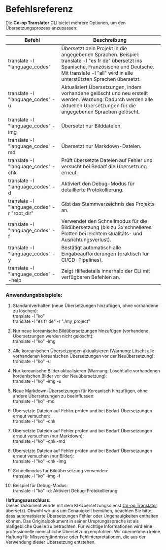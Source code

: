 <!--
CO_OP_TRANSLATOR_METADATA:
{
  "original_hash": "b38d8f042530a4bc872def7cb2c141cd",
  "translation_date": "2025-05-06T17:41:23+00:00",
  "source_file": "getting_started/command-reference.md",
  "language_code": "de"
}
-->
# Befehlsreferenz  
Die **Co-op Translator** CLI bietet mehrere Optionen, um den Übersetzungsprozess anzupassen:

Befehl                                       | Beschreibung  
----------------------------------------------|-------------------------------------------------------------------------------------------------------------------------------------------------------------------------------------------------------  
translate -l "language_codes"                 | Übersetzt dein Projekt in die angegebenen Sprachen. Beispiel: translate -l "es fr de" übersetzt ins Spanische, Französische und Deutsche. Mit translate -l "all" wird in alle unterstützten Sprachen übersetzt.  
translate -l "language_codes" -u              | Aktualisiert Übersetzungen, indem vorhandene gelöscht und neu erstellt werden. Warnung: Dadurch werden alle aktuellen Übersetzungen für die angegebenen Sprachen gelöscht.  
translate -l "language_codes" -img            | Übersetzt nur Bilddateien.  
translate -l "language_codes" -md             | Übersetzt nur Markdown-Dateien.  
translate -l "language_codes" -chk            | Prüft übersetzte Dateien auf Fehler und versucht bei Bedarf die Übersetzung erneut.  
translate -l "language_codes" -d              | Aktiviert den Debug-Modus für detaillierte Protokollierung.  
translate -l "language_codes" -r "root_dir"   | Gibt das Stammverzeichnis des Projekts an.  
translate -l "language_codes" -f              | Verwendet den Schnellmodus für die Bildübersetzung (bis zu 3x schnelleres Plotten bei leichtem Qualitäts- und Ausrichtungsverlust).  
translate -l "language_codes" -y              | Bestätigt automatisch alle Eingabeaufforderungen (praktisch für CI/CD-Pipelines).  
translate -l "language_codes" --help          | Zeigt Hilfedetails innerhalb der CLI mit verfügbaren Befehlen an.  

### Anwendungsbeispiele:  

1. Standardverhalten (neue Übersetzungen hinzufügen, ohne vorhandene zu löschen):  
   translate -l "ko"  
   translate -l "es fr de" -r "./my_project"  

2. Nur neue koreanische Bildübersetzungen hinzufügen (vorhandene Übersetzungen werden nicht gelöscht):  
   translate -l "ko" -img  

3. Alle koreanischen Übersetzungen aktualisieren (Warnung: Löscht alle vorhandenen koreanischen Übersetzungen vor der Neuübersetzung):  
   translate -l "ko" -u  

4. Nur koreanische Bilder aktualisieren (Warnung: Löscht alle vorhandenen koreanischen Bilder vor der Neuübersetzung):  
   translate -l "ko" -img -u  

5. Neue Markdown-Übersetzungen für Koreanisch hinzufügen, ohne andere Übersetzungen zu beeinflussen:  
   translate -l "ko" -md  

6. Übersetzte Dateien auf Fehler prüfen und bei Bedarf Übersetzungen erneut versuchen:  
   translate -l "ko" -chk  

7. Übersetzte Dateien auf Fehler prüfen und bei Bedarf Übersetzungen erneut versuchen (nur Markdown):  
   translate -l "ko" -chk -md  

8. Übersetzte Dateien auf Fehler prüfen und bei Bedarf Übersetzungen erneut versuchen (nur Bilder):  
   translate -l "ko" -chk -img  

9. Schnellmodus für Bildübersetzung verwenden:  
   translate -l "ko" -img -f  

10. Beispiel für Debug-Modus:  
    translate -l "ko" -d: Aktiviert Debug-Protokollierung.

**Haftungsausschluss**:  
Dieses Dokument wurde mit dem KI-Übersetzungsdienst [Co-op Translator](https://github.com/Azure/co-op-translator) übersetzt. Obwohl wir uns um Genauigkeit bemühen, beachten Sie bitte, dass automatisierte Übersetzungen Fehler oder Ungenauigkeiten enthalten können. Das Originaldokument in seiner Ursprungssprache ist als maßgebliche Quelle zu betrachten. Für wichtige Informationen wird eine professionelle menschliche Übersetzung empfohlen. Wir übernehmen keine Haftung für Missverständnisse oder Fehlinterpretationen, die aus der Verwendung dieser Übersetzung entstehen.